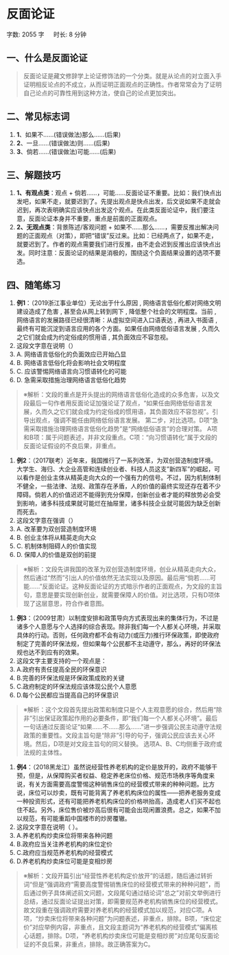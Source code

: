 # 反面论证[](https://sakib.local/言语理解/反面论证.html#反面论证)

 字数: 2055 字   时长: 8 分钟

## 一、什么是反面论证[](https://sakib.local/言语理解/反面论证.html#一、什么是反面论证)

> 反面论证是藏文修辞学上论证修饰法的一个分类。就是从论点的对立面入手证明相反论点的不成立，从而证明正面观点的正确性。作者常常会为了证明自己论点的可靠性用到这种方法，使自己的论点更加突出。

## 二、常见标志词[](https://sakib.local/言语理解/反面论证.html#二、常见标志词)

1. **1**、如果不……(错误做法)那么……(后果)
2. **2**、一旦……(错误做法)则……(后果)
3. **3**、倘若……(错误做法)可能……(后果)

## 三、解题技巧[](https://sakib.local/言语理解/反面论证.html#三、解题技巧)

1. **1、有观点类**：观点 + 倘若……，可能……反面论证不重要。比如：我们快点出发吧，如果不走，就要迟到了。先提出观点是快点出发，后文说如果不走就会迟到，再次表明确实应该快点出发这个观点。在此类反面论证中，我们要注意，反面论证本身并不重要，重点是前面的正面观点。
2. **2、无观点类**：背景陈述/客观问题 + 如果不……那么……，需要反推出解决问题的正面观点（对策），即把“错误”反过来。比如：已经两点了，如果不走，就要迟到了。作者的观点需要我们进行反推，由不走会迟到反推出应该快点出发。同时注意：反面论证的结果是消极的，围绕这个负面结果设置的选项不要选。

## 四、随笔练习[](https://sakib.local/言语理解/反面论证.html#四、随笔练习)

1. **例1**：（2019浙江事业单位）无论出于什么原因 , 网络语言低俗化都对网络文明建设造成了危害 , 甚至会从网上转到网下 , 降低整个社会的文明程度。当前 , 网络语言的发展路径已经很清晰：从虚拟空间进入口语表达 , 再进入书面语 , 最终有可能沉淀到语言应用的各个方面。如果任由网络低俗语言发展 , 久而久之它们就会成为约定俗成的惯用语 , 其负面效应不容忽视。
2. 这段文字意在说明（）
3. A. 网络语言低俗化的负面效应已开始凸显
4. B. 网络语言低俗化将会影响社会文明程度
5. C. 应该警惕网络语言向习惯语转化的可能
6. D. 急需采取措施治理网络语言低俗化趋势

> ※解析：文段的重点是开头提出的网络语言低俗化造成的众多危害，以及文段最后一句作者用反面论证加强论证了观点，“如果任由网络低俗语言发展，久而久之它们就会成为约定俗成的惯用语，其负面效应不容忽视”。引导出观点，强调不能任由网络低俗语言发展。
> 第二步，对比选项。D项“急需采取措施治理网络语言低俗化趋势”是“网络低俗语言”的合理对策。
> A项和B项：属于问题表述，并非文段重点。C项：“向习惯语转化”属于文段的反面论证假设的不良后果，非重点。

1. **例2**：（2017联考）近年来，我国推行了一系列改革，为双创营造制度环境。大学生、海归、大企业高管和连续创业者、科技人员这支”新四军”的崛起，可以看作是创业主体从精英走向大众的一个强有力的信号。不过，因为机制体制不健全，一些法律、法规、政策存在矛盾，人的价值的最终实现还存在着不少障碍。倘若人的价值迟迟不能得到充分保障，创新创业者才能的释放势必会受到影响，诸多科技成果就可能烂在抽屉里，诸多科技企业就可能因为缺乏创新而死去。
2. 这段文字意在强调（）
3. A. 改革要为双创营造制度环境
4. B. 创业主体将从精英走向大众
5. C. 机制体制阻碍人的价值实现
6. D. 保障人的价值是双创的前提

> ※解析：文段先讲我国的改革为双创营造制度环境，创业从精英走向大众，然后通过“然而”引出人的价值依然无法实现以及原因。最后用“倘若……可能……”反面论证。这种反面论证的方式暗示作者的正面观点，为文段的主旨句，意思是要实现创新创业，就需要保障人的价值。对比选项，只有D项体现了这层意思，符合作者意图。

1. **例3**：（2009甘肃）以制度安排和政策导向方式表现出来的集体行为，不过是诸多个人意愿与个人选择的综合表现。除非我们每一个人都关心环境，并采取具体的行动。否则，任何政府都不会有动力(或压力)推行环保政策，即使政府制定了完善的环保法规，但如果每个公民都不主动遵守，那么，再好的环保法规也达不到应有的效果。
2. 这段文字主要支持的一个观点是：
3. A.政府有责任提高全民的环保意识
4. B.完善的环保法规是环保政策成败的关键
5. C.政府制定的环保法规应该体现公民个人意愿
6. D.每个公民都应当提高自己的环保意识

> ※解析：这个文段首先提出政策和制度只是个人主观意愿的综合，然后用“除非”引出保证政策起作用的必要条件，即“我们每一个人都关心环境”。最后一句话通过反面论证“如果……不……那么……”进一步强调公民主动遵守法规政策的重要性。文段主旨句是“除非”引导的句子，强调公民应该去关心环境。然后，D项是对文段主旨句的同义替换。
> 选项A、B、C均侧重于政府或法规的主体性。

1. **例4**：（2018黑龙江）虽然说经营性养老机构的定价是放开的，政府不能够干预，但是，从保障购买者权益、稳定养老床位价格、规范市场秩序等角度来说，有关方面需要高度警惕这种销售床位的经营模式带来的种种问题。比方说，床位可以炒卖，既有可能背离了养老机构床位的属性——把养老服务变成一种投资形式，还有可能把养老机构床位的价格哄抬高，造成老人们买不起也住不起。另外，床位售价被炒高后很有可能会出现闲置浪费。总之，如果不加以规范，有可能重蹈中国楼市的炒房覆辙。
2. 这段文字意在说明（ ）。
3. A.养老机构炒卖床位将带来各种问题
4. B.政府应当关注养老机构的床位定价
5. C.政府应当规范养老机构的经营模式
6. D.养老机构炒卖床位可能是变相炒房

> ※解析：文段开篇引出“经营性养老机构定价放开”的话题，随后通过转折词“但是”强调政府“需要高度警惕销售床位的经营模式带来的种种问题”，而后通过例子具体阐述前文问题，文段尾句通过结论词“总之”对前文举例进行总结，通过反面论证提出对策，即需要规范养老机构销售床位的经营模式。故文段重在强调政府需要对养老机构的经营模式加以规范，对应C项。A项，“炒卖床位将带来各种问题”为问题表述，非重点，排除。B项，“床位定价”对应举例内容，非重点，且文段主题词为“养老机构的经营模式”偏离核心话题，排除。D项，“养老机构炒卖床位可能是变相炒房”对应尾句反面论证的不良后果，非重点，排除。故正确答案为C。




